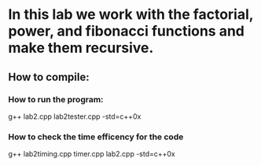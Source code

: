 # In this lab we work with the factorial, power, and fibonacci functions and make them recursive. 

## How to compile: 

  ### How to run the program: 
  g++ lab2.cpp lab2tester.cpp -std=c++0x 
  
  ### How to check the time efficency for the code 
  g++ lab2timing.cpp timer.cpp lab2.cpp -std=c++0x
  
  
